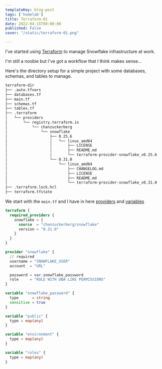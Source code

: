 ```yaml
---
templateKey: blog-post
tags: ['homelab']
title: Terraform-01
date: 2022-04-15T00:00:00
published: False
cover: "/static/terraform-01.png"

---
```


I've started using [Terraform](https://www.terraform.io/) to manage Snowflake infrastructure at work.

I'm still a noobie but I've got a workflow that I think makes sense...

Here's the directory setup for a simple project with some databases, schemas, and tables to manage.

```bash
terraform-dir
├── .auto.tfvars
├── databases.tf
├── main.tf
├── schemas.tf
├── tables.tf
├── .terraform
│   └── providers
│       └── registry.terraform.io
│           └── chanzuckerberg
│               └── snowflake
│                   ├── 0.25.6
│                   │   └── linux_amd64
│                   │       ├── LICENSE
│                   │       ├── README.md
│                   │       └── terraform-provider-snowflake_v0.25.6
│                   └── 0.31.0
│                       └── linux_amd64
│                           ├── CHANGELOG.md
│                           ├── LICENSE
│                           ├── README.md
│                           └── terraform-provider-snowflake_v0.31.0
├── .terraform.lock.hcl
├── terraform.tfstate
```


We start with the `main.tf` and I have in here [providers](https://www.terraform.io/language/providers) and [variables](https://www.terraform.io/language/values/variables)

```terraform
terraform {
  required_providers {
    snowflake = {
      source  = "chanzuckerberg/snowflake"
      version = "0.31.0"
    }
  }
}

provider "snowflake" {
  // required
  username = "SNOWFLAKE_USER"
  account  = "URL"

  password = var.snowflake_password
  role     = "ROLE WITH DBA LIKE PERMISSIONS"
}

variable "snowflake_password" {
  type      = string
  sensitive = true
}

variable "public" {
  type = map(any)
}

variable "environment" {
  type = map(any)
}

variable "roles" {
  type = map(any)
}

```
